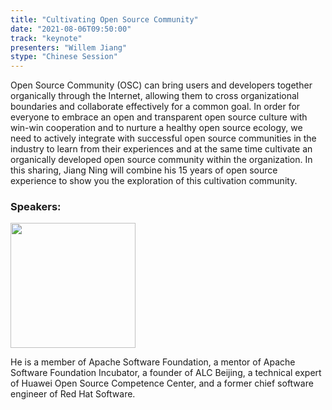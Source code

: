 ```yaml
---
title: "Cultivating Open Source Community"
date: "2021-08-06T09:50:00"
track: "keynote"
presenters: "Willem Jiang"
stype: "Chinese Session"
---
```

Open Source Community (OSC) can bring users and developers together organically through the Internet, allowing them to cross organizational boundaries and collaborate effectively for a common goal. In order for everyone to embrace an open and transparent open source culture with win-win cooperation and to nurture a healthy open source ecology, we need to actively integrate with successful open source communities in the industry to learn from their experiences and at the same time cultivate an organically developed open source community within the organization. In this sharing, Jiang Ning will combine his 15 years of open source experience to show you the exploration of this cultivation community.

### Speakers:

<img src="images/speaker/Jiang-Ning.png" width="200"/>

He is a member of Apache Software Foundation, a mentor of Apache Software Foundation Incubator, a founder of ALC Beijing, a technical expert of Huawei Open Source Competence Center, and a former chief software engineer of Red Hat Software.
